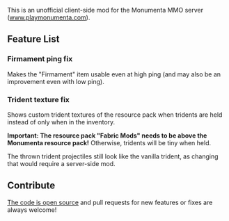 This is an unofficial client-side mod for the Monumenta MMO server (www.playmonumenta.com).

## Feature List

### Firmament ping fix

Makes the "Firmament" item usable even at high ping (and may also be an improvement even with low ping).

### Trident texture fix

Shows custom trident textures of the resource pack when tridents are held instead of only when in the inventory.

**Important: The resource pack "Fabric Mods" needs to be above the Monumenta resource pack!** Otherwise, tridents will
be tiny when held.

The thrown trident projectiles still look like the vanilla trident, as changing that would require a server-side mod.

## Contribute

[The code is open source](https://github.com/Njol/UnofficialMonumentaMod) and pull requests for new features or fixes
are always welcome!